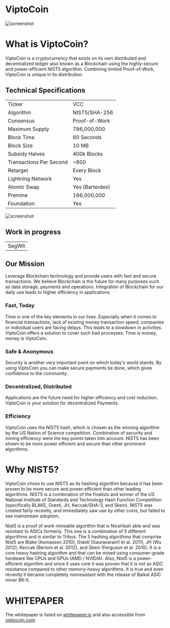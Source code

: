 # ViptoCoin
![screenshot](https://viptotracker.com/images/logo.png)

# What is ViptoCoin?
ViptoCoin is a cryptocurrency that exists on its own distributed and decentralized ledger also known as a Blockchain using the highly-secure and power-efficient NIST5 algorithm. Combining limited Proof-of-Work, ViptoCoin is unique in its distribution. 

<a name="specifications"></a>
## Technical Specifications
<table>
<tr> <td>Ticker</td><td>VCC</td></tr>
<tr> <td>Algorithm</td><td>NIST5/SHA-256</td></tr>
<tr> <td>Consensus</td><td>Proof-of-Work</td></tr>
<tr> <td>Maximum Supply</td><td>786,000,000 </td></tr>
<tr> <td>Block Time</td><td>60 Seconds</td></tr>
<tr> <td>Block Size</td><td>10 MB</td></tr>
<tr> <td>Subsidy Halves</td><td>400k Blocks</td></tr>
<tr> <td>Transactions Per Second</td><td>~800</td></tr>
<tr> <td>Retarget</td><td>Every Block</td></tr>
<tr> <td>Lightning Network</td><td>Yes</td></tr>
<tr> <td>Atomic Swap</td><td>Yes (Barterdex)</td></tr>
<tr> <td>Premine</td><td>186,000,000</td></tr>
<tr> <td>Foundation</td><td>Yes</td></tr>
</table>

![screenshot](https://viptocoin.com/assets/halvingpie.png)

## Work in progress
<table>
<tr> <td>SegWit</td></tr>
</table>




## Our Mission
Leverage Blockchain technology and provide users with fast and secure transactions.
We believe Blockchain is the future for many purposes such as data storage, payments and operations. Integration of Blockchain for our daily use leads to higher efficiency in applications.

### Fast, Today
Time is one of the key elements in our lives. Especially when it comes to financial transactions, lack of existing money transaction speed, companies or individual users are facing delays. This leads to a slowdown in activities. ViptoCoin offers a solution to cover such bad processes. Time is money, money is ViptoCoin.

### Safe & Anonymous
Security is another very important point on which today's world stands. By using ViptoCoin you can make secure payments be done, which gives confidence to the community.

### Decentralized, Distributed
Applications are the future need for higher efficiency and cost reduction. ViptoCoin is your solution for decentralized Payments.

### Efficiency
ViptoCoin uses the NIST5 hash, which is chosen as the winning algorithm by the US Nation of Science competition. Combination of security and mining efficiency were the key points taken into account. NIST5 has been shown to be more power efficient and secure than other prominent algorithms.


# Why NIST5?
ViptoCoin chose to use NIST5 as its hashing algorithm because it has been proven to be more secure and power-efficient than other leading algorithms. NIST5 is a combination of the finalists and winner of the US National Institute of Standards and Technology Hash Function Competition (specifically BLAKE, Grøstl, JH, Keccak/SHA-3, and Skein). NIST5 was created fairly recently, and immediately saw use by other coins, but failed to see mainstream adoption.

Nist5 is a proof of work mineable algorithm that is NiceHash able and was resistant to ASICs formerly. This one is a combination of 5 different algorithms and is similar to Tribus. The 5 hashing algorithms that comprise Nist5 are Blake (Aumasson 2010), Grøstl (Gauravaram1 et al. 2011), JH (Wu 2012), Keccak (Bertoni et al. 2012), and Skein (Ferguson et al. 2010). It is a core heavy hashing algorithm and that can be mined using consumer-grade hardware like CPUs and GPUs (AMD / NVIDIA). Also, Nist5 is a power- efficient algorithm and since it uses core it was proven that it is not as ASIC resistance compared to other memory-heavy algorithms. It is true and even recently it became completely nonresistant with the release of Baikal ASIC miner BK-X.

# WHITEPAPER
The whitepaper is listed on [whitepaper.io](https://whitepaper.io/document/766/viptocoin-whitepaper/) and also accessible from [viptocoin.com](https://viptocoin.com/assets/Whitepaper.pdf)
